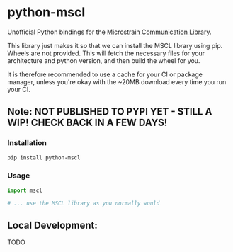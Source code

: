 # python-mscl

Unofficial Python bindings for the [Microstrain Communication Library](https://www.microstrain.com/developers/microstrain-communication-library).

This library just makes it so that we can install the MSCL library using pip. Wheels are not provided. This will fetch the necessary files for your architecture and python
version, and then build the wheel for you.

It is therefore recommended to use a cache for your CI or package manager, unless you're okay with the ~20MB download every time you run your CI.

## Note: NOT PUBLISHED TO PYPI YET - STILL A WIP! CHECK BACK IN A FEW DAYS!

### Installation

```bash
pip install python-mscl
```

### Usage

```python
import mscl

# ... use the MSCL library as you normally would
```

## Local Development:

TODO